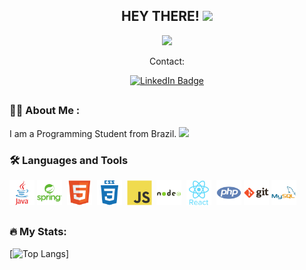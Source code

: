 <div id="header" align="center">
  <h2>HEY THERE!
  <img src="https://media.giphy.com/media/hvRJCLFzcasrR4ia7z/giphy.gif" width="30px"/></h2>
  <img src="https://media.giphy.com/media/f6hnhHkks8bk4jwjh3/giphy.gif" width="30%" /> 
</div>
<div id="badges" align = "center">
  <p> Contact: </p>
   <a href = "https://www.linkedin.com/in/gabrielbatista819753/" target="_blank">
   <img src="https://img.shields.io/badge/LinkedIn-blue?style=for-the-badge&logo=linkedin&logoColor=white" alt="LinkedIn Badge"/>
   </a>
 </div>
 <h2></h2>

### :man_technologist: About Me :
I am a Programming Student from Brazil. <img src="https://pics.livejournal.com/rampanthers/pic/002f8t9h" width="30">

### :hammer_and_wrench: Languages and Tools
<div>
<img src="https://github.com/devicons/devicon/blob/master/icons/java/java-original-wordmark.svg" title="Java" alt="Java" width="40" height="40"/>
<img src="https://github.com/devicons/devicon/blob/master/icons/spring/spring-original-wordmark.svg" title="Spring" alt="Spring" width="40" height="40"/>&nbsp;
<img src="https://github.com/devicons/devicon/blob/master/icons/html5/html5-original.svg" title="HTML5" alt="HTML" width="40" height="40"/>&nbsp;
<img src="https://github.com/devicons/devicon/blob/master/icons/css3/css3-plain-wordmark.svg"  title="CSS3" alt="CSS" width="40" height="40"/>&nbsp;
<img src="https://github.com/devicons/devicon/blob/master/icons/javascript/javascript-original.svg" title="JavaScript" alt="JavaScript" width="40" height="40"/>&nbsp;
<img src="https://github.com/devicons/devicon/blob/master/icons/nodejs/nodejs-original-wordmark.svg" title="NodeJS" alt="NodeJS" width="40" height="40"/>&nbsp;
<img src="https://github.com/devicons/devicon/blob/master/icons/react/react-original-wordmark.svg" title="React" alt="React" width="40" height="40"/>&nbsp;
<img src="https://raw.githubusercontent.com/devicons/devicon/1119b9f84c0290e0f0b38982099a2bd027a48bf1/icons/php/php-plain.svg" title="PHP" **alt="PHP" width="40" height="40"/>
<img src="https://github.com/devicons/devicon/blob/master/icons/git/git-original-wordmark.svg" title="Git" **alt="Git" width="40" height="40"/>
<img src="https://github.com/devicons/devicon/blob/master/icons/mysql/mysql-original-wordmark.svg" title="MySQL"  alt="MySQL" width="40" height="40"/>&nbsp;
</div>

<h2></h2>

### :fire: My Stats: 
[![Top Langs](https://github-readme-stats.vercel.app/api/top-langs/?username=Natzujj&layout=compact&theme=vision-friendly-dark)]


